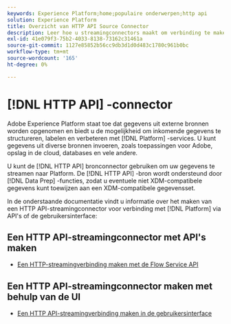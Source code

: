 ```yaml
---
keywords: Experience Platform;home;populaire onderwerpen;http api
solution: Experience Platform
title: Overzicht van HTTP API Source Connector
description: Leer hoe u streamingconnectors maakt om verbinding te maken met Adobe Experience Platform via API's of de gebruikersinterface.
exl-id: 41e079f3-75b2-4033-8138-73162c31461a
source-git-commit: 1127e85852b56cc9db3d1d0d483c1780c961b0bc
workflow-type: tm+mt
source-wordcount: '165'
ht-degree: 0%

---
```


# [!DNL HTTP API] -connector

Adobe Experience Platform staat toe dat gegevens uit externe bronnen worden opgenomen en biedt u de mogelijkheid om inkomende gegevens te structureren, labelen en verbeteren met [!DNL Platform] -services. U kunt gegevens uit diverse bronnen invoeren, zoals toepassingen voor Adobe, opslag in de cloud, databases en vele andere.

U kunt de [!DNL HTTP API] bronconnector gebruiken om uw gegevens te streamen naar Platform. De [!DNL HTTP API] -bron wordt ondersteund door [!DNL Data Prep] -functies, zodat u eventuele niet XDM-compatibele gegevens kunt toewijzen aan een XDM-compatibele gegevensset.

In de onderstaande documentatie vindt u informatie over het maken van een HTTP API-streamingconnector voor verbinding met [!DNL Platform] via API&#39;s of de gebruikersinterface:

## Een HTTP API-streamingconnector met API&#39;s maken

- [Een HTTP-streamingverbinding maken met de Flow Service API](../../tutorials/api/create/streaming/http.md)

## Een HTTP API-streamingconnector maken met behulp van de UI

- [Een HTTP API-streamingverbinding maken in de gebruikersinterface](../../tutorials/ui/create/streaming/http.md)
